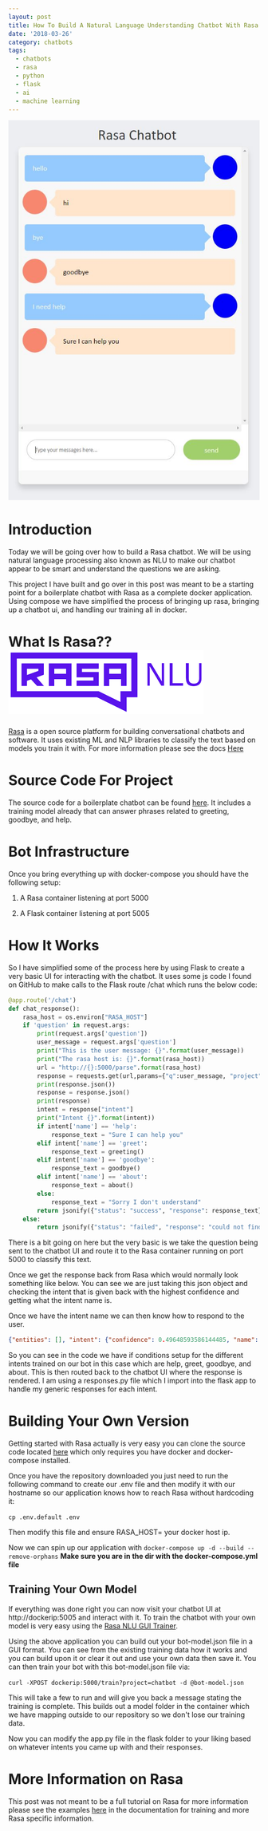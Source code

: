 ```yaml
---
layout: post
title: How To Build A Natural Language Understanding Chatbot With Rasa NLU
date: '2018-03-26'
category: chatbots
tags:
  - chatbots
  - rasa
  - python
  - flask
  - ai
  - machine learning
---
```

![Chatbot Screenshot](/assets/images/rasa_chatbot.JPG)


# Introduction
Today we will be going over how to build a Rasa chatbot.  We will be using natural language processing also known as NLU to make our chatbot appear to be smart and understand the questions we are asking.

This project I have built and go over in this post was meant to be a starting point for a boilerplate chatbot with Rasa as a complete docker application.  Using compose we have simplified the process of bringing up rasa, bringing up a chatbot ui, and handling our training all in docker.

# What Is Rasa??  ![Rasa Logo](assets/images/rasa_logo.jpg)
[Rasa](https://rasa.ai) is a open source platform for building conversational chatbots and software.  It uses existing ML and NLP libraries to classify the text based on models you train it with.  For more information please see the docs [Here](https://nlu.rasa.com/installation.html)

# Source Code For Project
The source code for a boilerplate chatbot can be found [here](https://github.com/lackeyai/rasa_chatbot).  It includes a training model already that can answer phrases related to greeting, goodbye, and help.

# Bot Infrastructure
Once you bring everything up with docker-compose you should have the following setup:

1. A Rasa container listening at port 5000 

2. A Flask container listening at port 5005

# How It Works
So I have simplified some of the process here by using Flask to create a very basic UI for interacting with the chatbot.  It uses some js code I found on GitHub to make calls to the Flask route /chat which runs the below code:

```python
@app.route('/chat')
def chat_response():
    rasa_host = os.environ["RASA_HOST"]
    if 'question' in request.args:
        print(request.args['question'])
        user_message = request.args['question']
        print("This is the user message: {}".format(user_message))
        print("The rasa host is: {}".format(rasa_host))
        url = "http://{}:5000/parse".format(rasa_host)
        response = requests.get(url,params={"q":user_message, "project": "chatbot"})
        print(response.json())
        response = response.json()
        print(response)
        intent = response["intent"]
        print("Intent {}".format(intent))
        if intent['name'] == 'help':
            response_text = "Sure I can help you"
        elif intent['name'] == 'greet':
            response_text = greeting()
        elif intent['name'] == 'goodbye':
            response_text = goodbye()
        elif intent['name'] == 'about':
            response_text = about()
        else:
            response_text = "Sorry I don't understand"
        return jsonify({"status": "success", "response": response_text})
    else:
        return jsonify({"status": "failed", "response": "could not find question"})
```

There is a bit going on here but the very basic is we take the question being sent to the chatbot UI and route it to the Rasa container running on port 5000 to classify this text.

Once we get the response back from Rasa which would normally look something like below.  You can see we are just taking this json object and checking the intent that is given back with the highest confidence and getting what the intent name is.

Once we have the intent name we can then know how to respond to the user.

```json
{"entities": [], "intent": {"confidence": 0.49648593586144485, "name": "help"}, "text": "Can I get some help", "intent_ranking": [{"confidence": 0.49648593586144485, "name": "help"}, {"confidence": 0.20108462813313294, "name": "affirm"}, {"confidence": 0.1540658365493932, "name": "greet"}, {"confidence": 0.14836359945602867, "name": "goodbye"}]}
```

So you can see in the code we have if conditions setup for the different intents trained on our bot in this case which are help, greet, goodbye, and about.  This is then routed back to the chatbot UI where the response is rendered.  I am using a responses.py file which I import into the flask app to handle my generic responses for each intent.

# Building Your Own Version
Getting started with Rasa actually is very easy you can clone the source code located [here](https://github.com/lackeyai/rasa_chatbot) which only requires you have docker and docker-compose installed.

Once you have the repository downloaded you just need to run the following command to create our .env file and then modify it with our hostname so our application knows how to reach Rasa without hardcoding it:

`cp .env.default .env`

Then modify this file and ensure RASA_HOST=
 your docker host ip.

Now we can spin up our application with `docker-compose up -d --build --remove-orphans`  **Make sure you are in the dir with the docker-compose.yml file**

## Training Your Own Model
If everything was done right you can now visit your chatbot UI at http://dockerip:5005 and interact with it.  To train the chatbot with your own model is very easy using the [Rasa NLU GUI Trainer](https://rasahq.github.io/rasa-nlu-trainer/).

Using the above application you can build out your bot-model.json file in a GUI format.  You can see from the existing training data how it works and you can build upon it or clear it out and use your own data then save it.  You can then train your bot with this bot-model.json file via:

`curl -XPOST dockerip:5000/train?project=chatbot -d @bot-model.json` 

This will take a few to run and will give you back a message stating the training is complete.  This builds out a model folder in the container which we have mapping outside to our repository so we don't lose our training data.

Now you can modify the app.py file in the flask folder to your liking based on whatever intents you came up with and their responses.

# More Information on Rasa
This post was not meant to be a full tutorial on Rasa for more information please see the examples [here](https://nlu.rasa.com/tutorial.html) in the documentation for training and more Rasa specific information.
